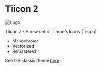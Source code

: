 Tiicon 2
=======

![Logo](http://projects.ff22.de/tiicon/logo.png)

Tiicon 2 - A new set of Timon's Icons (Tiicon)

*   Monochrome
*   Vectorized
*   Remastered

See the classic theme [here](http://projects.ff22.de/tiicon.html).

